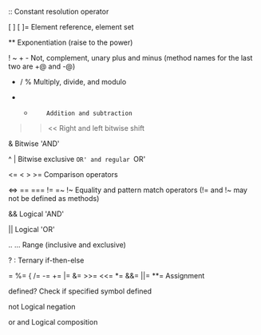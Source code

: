 
:: 	        Constant resolution operator

[ ] [ ]= 	Element reference, element set

** 	        Exponentiation (raise to the power)

! ~ + - 	Not, complement, unary plus and minus (method names for the last two are +@ and -@)

* / % 	    Multiply, divide, and modulo

+ - 	    Addition and subtraction

>> << 	    Right and left bitwise shift

& 	        Bitwise 'AND'

^ | 	    Bitwise exclusive `OR' and regular `OR'

<= < > >= 	Comparison operators

<=> == === != =~ !~ 	Equality and pattern match operators 
            (!= and !~ may not be defined as methods)

&& 	        Logical 'AND'

|| 	        Logical 'OR'

.. ... 	    Range (inclusive and exclusive)

? : 	    Ternary if-then-else

= %= { /= -= += |= &= >>= <<= *= &&= ||= **= 	Assignment

defined? 	Check if specified symbol defined

not 	    Logical negation

or and 	    Logical composition
